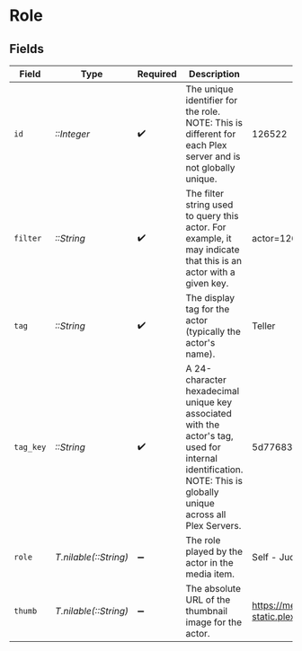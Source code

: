 # Role


## Fields

| Field                                                                                                                                                            | Type                                                                                                                                                             | Required                                                                                                                                                         | Description                                                                                                                                                      | Example                                                                                                                                                          |
| ---------------------------------------------------------------------------------------------------------------------------------------------------------------- | ---------------------------------------------------------------------------------------------------------------------------------------------------------------- | ---------------------------------------------------------------------------------------------------------------------------------------------------------------- | ---------------------------------------------------------------------------------------------------------------------------------------------------------------- | ---------------------------------------------------------------------------------------------------------------------------------------------------------------- |
| `id`                                                                                                                                                             | *::Integer*                                                                                                                                                      | :heavy_check_mark:                                                                                                                                               | The unique identifier for the role.<br/>NOTE: This is different for each Plex server and is not globally unique.<br/>                                            | 126522                                                                                                                                                           |
| `filter`                                                                                                                                                         | *::String*                                                                                                                                                       | :heavy_check_mark:                                                                                                                                               | The filter string used to query this actor. For example, it may indicate that this is an actor with a given key.                                                 | actor=126522                                                                                                                                                     |
| `tag`                                                                                                                                                            | *::String*                                                                                                                                                       | :heavy_check_mark:                                                                                                                                               | The display tag for the actor (typically the actor's name).                                                                                                      | Teller                                                                                                                                                           |
| `tag_key`                                                                                                                                                        | *::String*                                                                                                                                                       | :heavy_check_mark:                                                                                                                                               | A 24-character hexadecimal unique key associated with the actor's tag, used for internal identification.<br/>NOTE: This is globally unique across all Plex Servers.<br/> | 5d77683d85719b001f3a535e                                                                                                                                         |
| `role`                                                                                                                                                           | *T.nilable(::String)*                                                                                                                                            | :heavy_minus_sign:                                                                                                                                               | The role played by the actor in the media item.                                                                                                                  | Self - Judge                                                                                                                                                     |
| `thumb`                                                                                                                                                          | *T.nilable(::String)*                                                                                                                                            | :heavy_minus_sign:                                                                                                                                               | The absolute URL of the thumbnail image for the actor.                                                                                                           | https://metadata-static.plex.tv/7/people/708568fd018d7aa8b1032dcf867747e8.jpg                                                                                    |